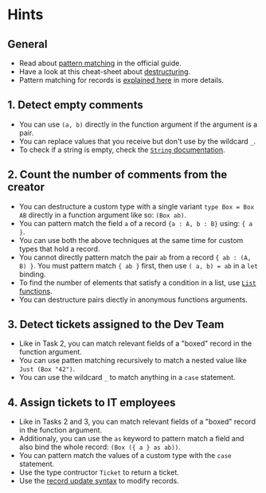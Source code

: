 # Hints

## General

- Read about [pattern matching][pattern-matching] in the official guide.
- Have a look at this cheat-sheet about [destructuring][destructuring].
- Pattern matching for records is [explained here][records-pattern-matching] in more details.

## 1. Detect empty comments

- You can use `(a, b)` directly in the function argument if the argument is a pair.
- You can replace values that you receive but don't use by the wildcard `_`.
- To check if a string is empty, check the [`String` documentation][string-docs].

## 2. Count the number of comments from the creator

- You can destructure a custom type with a single variant `type Box = Box AB` directly in a function argument like so: `(Box ab)`.
- You can pattern match the field `a` of a record `{a : A, b : B}` using: `{ a }`.
- You can use both the above techniques at the same time for custom types that hold a record.
- You cannot directly pattern match the pair `ab` from a record `{ ab : (A, B) }`. You must pattern match `{ ab }` first, then use `( a, b) = ab` in a `let` binding.
- To find the number of elements that satisfy a condition in a list, use [`List` functions][list-docs].
- You can destructure pairs diectly in anonymous functions arguments.

## 3. Detect tickets assigned to the Dev Team

- Like in Task 2, you can match relevant fields of a "boxed" record in the function argument.
- You can use patten matching recursively to match a nested value like `Just (Box "42")`.
- You can use the wildcard `_` to match anything in a `case` statement. 

## 4. Assign tickets to IT employees

- Like in Tasks 2 and 3, you can match relevant fields of a "boxed" record in the function argument.
- Additionaly, you can use the `as` keyword to pattern match a field and also bind the whole record: `(Box ({ a } as ab))`.
- You can pattern match the values of a custom type with the `case` statement.
- Use the type contructor `Ticket` to return a ticket.
- Use the [record update syntax][record-update] to modify records.

[pattern-matching]: https://guide.elm-lang.org/types/pattern_matching.html
[destructuring]: https://gist.github.com/yang-wei/4f563fbf81ff843e8b1e
[records-pattern-matching]: https://elm-lang.org/docs/records#pattern-matching
[string-docs]: https://package.elm-lang.org/packages/elm/core/latest/String
[list-docs]: https://package.elm-lang.org/packages/elm/core/latest/List
[record-update]: https://elm-lang.org/docs/records#updating-records